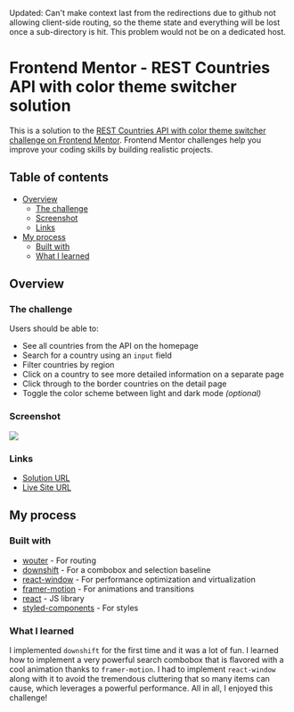 Updated: Can't make context last from the redirections due to github not allowing client-side routing, so the theme state and everything will be lost once a sub-directory is hit. This problem would not be on a dedicated host.

# Frontend Mentor - REST Countries API with color theme switcher solution

This is a solution to the [REST Countries API with color theme switcher challenge on Frontend Mentor](https://www.frontendmentor.io/challenges/rest-countries-api-with-color-theme-switcher-5cacc469fec04111f7b848ca). Frontend Mentor challenges help you improve your coding skills by building realistic projects.

## Table of contents

- [Overview](#overview)
  - [The challenge](#the-challenge)
  - [Screenshot](#screenshot)
  - [Links](#links)
- [My process](#my-process)
  - [Built with](#built-with)
  - [What I learned](#what-i-learned)

## Overview

### The challenge

Users should be able to:

- See all countries from the API on the homepage
- Search for a country using an `input` field
- Filter countries by region
- Click on a country to see more detailed information on a separate page
- Click through to the border countries on the detail page
- Toggle the color scheme between light and dark mode _(optional)_

### Screenshot

![](https://i.imgur.com/6mL3Qeo.png)

### Links

- [Solution URL](https://niemal.github.io/frontendmentor_17/)
- [Live Site URL](https://github.com/niemal/frontendmentor_17/)

## My process

### Built with

- [wouter](https://github.com/molefrog/wouter) - For routing
- [downshift](https://github.com/downshift-js/downshift) - For a combobox and selection baseline
- [react-window](https://github.com/bvaughn/react-window) - For performance optimization and virtualization
- [framer-motion](https://www.framer.com/motion/) - For animations and transitions
- [react](https://reactjs.org/) - JS library
- [styled-components](https://styled-components.com/) - For styles

### What I learned

I implemented `downshift` for the first time and it was a lot of fun. I learned how to implement a very powerful search combobox that is flavored with a cool animation thanks to `framer-motion`. I had to implement `react-window` along with it to avoid the tremendous cluttering that so many items can cause, which leverages a powerful performance. All in all, I enjoyed this challenge!
